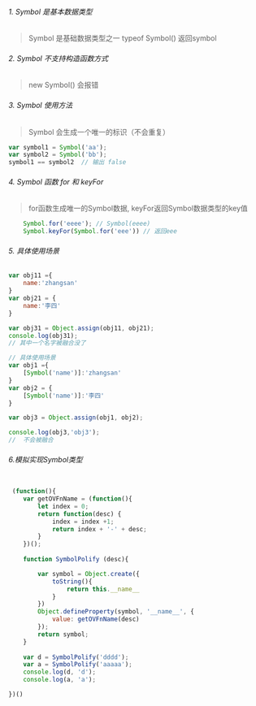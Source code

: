 ###### 1. Symbol 是基本数据类型
> Symbol 是基础数据类型之一  typeof Symbol() 返回symbol

###### 2. Symbol 不支持构造函数方式
> new Symbol() 会报错

###### 3. Symbol 使用方法

> Symbol 会生成一个唯一的标识（不会重复）

```javascript
var symbol1 = Symbol('aa');
var symbol2 = Symbol('bb');
symbol1 == symbol2  // 输出 false
```

###### 4. Symbol 函数 for 和 keyFor

> for函数生成唯一的Symbol数据, keyFor返回Symbol数据类型的key值
```javascript
    Symbol.for('eeee'); // Symbol(eeee)
    Symbol.keyFor(Symbol.for('eee')) // 返回eee
```

###### 5. 具体使用场景

```javascript
var obj11 ={
    name:'zhangsan'
}
var obj21 = {
    name:'李四'
}

var obj31 = Object.assign(obj11, obj21);
console.log(obj31);
// 其中一个名字被融合没了

// 具体使用场景
var obj1 ={
    [Symbol('name')]:'zhangsan'
}
var obj2 = {
    [Symbol('name')]:'李四'
}

var obj3 = Object.assign(obj1, obj2);

console.log(obj3,'obj3');
//  不会被融合

```

###### 6.模拟实现Symbol类型

```javascript

 (function(){  
    var getOVFnName = (function(){
        let index = 0;
        return function(desc) {
            index = index +1;
            return index + '-' + desc;
        }
    })();
    
    function SymbolPolify (desc){

        var symbol = Object.create({
            toString(){
                return this.__name__
            } 
        })
        Object.defineProperty(symbol, '__name__', {
            value: getOVFnName(desc)
        });
        return symbol;
    }
    
    var d = SymbolPolify('dddd');
    var a = SymbolPolify('aaaaa');
    console.log(d, 'd');
    console.log(a, 'a');

})()

```

